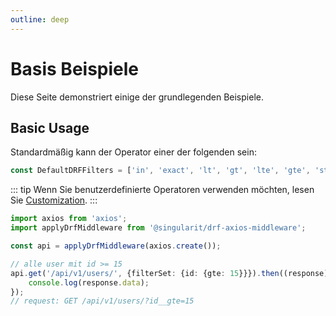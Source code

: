 ```yaml
---
outline: deep
---
```


# Basis Beispiele

Diese Seite demonstriert einige der grundlegenden Beispiele.


## Basic Usage

Standardmäßig kann der Operator einer der folgenden sein:

```ts
const DefaultDRFFilters = ['in', 'exact', 'lt', 'gt', 'lte', 'gte', 'startswith', 'endswith']
```

::: tip
Wenn Sie benutzerdefinierte Operatoren verwenden möchten, lesen Sie [Customization](./example-customization.md).
:::

```ts
import axios from 'axios';
import applyDrfMiddleware from '@singularit/drf-axios-middleware';

const api = applyDrfMiddleware(axios.create());

// alle user mit id >= 15
api.get('/api/v1/users/', {filterSet: {id: {gte: 15}}}).then((response) => {
    console.log(response.data);
});
// request: GET /api/v1/users/?id__gte=15
```
